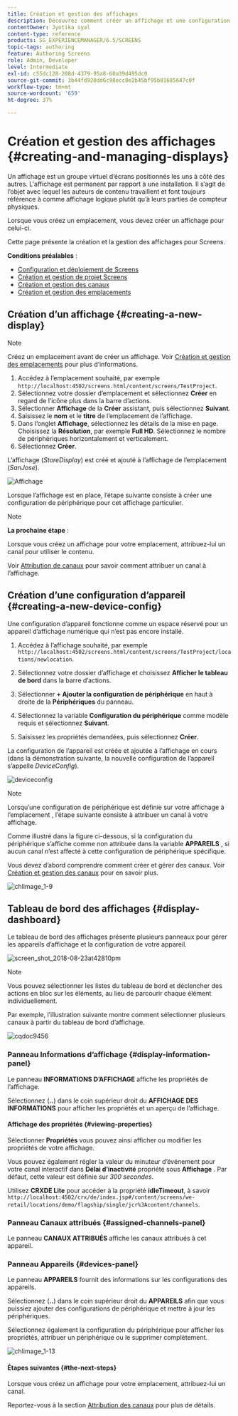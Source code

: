 ```yaml
---
title: Création et gestion des affichages
description: Découvrez comment créer un affichage et une configuration de périphérique dans AEM Screens. En savoir plus sur le tableau de bord des affichages.
contentOwner: Jyotika syal
content-type: reference
products: SG_EXPERIENCEMANAGER/6.5/SCREENS
topic-tags: authoring
feature: Authoring Screens
role: Admin, Developer
level: Intermediate
exl-id: c55dc128-208d-4379-95a8-60a39d495dc0
source-git-commit: 3b44fd920dd6c98ecc0e2b45bf95b81685647c0f
workflow-type: tm+mt
source-wordcount: '659'
ht-degree: 37%

---
```


# Création et gestion des affichages {#creating-and-managing-displays}

Un affichage est un groupe virtuel d’écrans positionnés les uns à côté des autres. L&#39;affichage est permanent par rapport à une installation. Il s’agit de l’objet avec lequel les auteurs de contenu travaillent et font toujours référence à comme affichage logique plutôt qu’à leurs parties de compteur physiques.

Lorsque vous créez un emplacement, vous devez créer un affichage pour celui-ci.

Cette page présente la création et la gestion des affichages pour Screens.

**Conditions préalables** :

* [Configuration et déploiement de Screens](configuring-screens-introduction.md)
* [Création et gestion de projet Screens](creating-a-screens-project.md)
* [Création et gestion des canaux](managing-channels.md)
* [Création et gestion des emplacements](managing-locations.md)

## Création d’un affichage {#creating-a-new-display}

>[!NOTE]
>
>Créez un emplacement avant de créer un affichage. Voir [Création et gestion des emplacements](managing-locations.md) pour plus d’informations.

1. Accédez à l’emplacement souhaité, par exemple `http://localhost:4502/screens.html/content/screens/TestProject`.
1. Sélectionnez votre dossier d’emplacement et sélectionnez **Créer** en regard de l’icône plus dans la barre d’actions.
1. Sélectionner **Affichage** de la **Créer** assistant, puis sélectionnez **Suivant**.
1. Saisissez le **nom** et le **titre** de l’emplacement de l’affichage.
1. Dans l’onglet **Affichage**, sélectionnez les détails de la mise en page. Choisissez la **Résolution**, par exemple **Full HD**. Sélectionnez le nombre de périphériques horizontalement et verticalement.
1. Sélectionnez **Créer**.

L’affichage (*StoreDisplay*) est créé et ajouté à l’affichage de l’emplacement (*SanJose*).

![Affichage](assets/display.gif)

Lorsque l’affichage est en place, l’étape suivante consiste à créer une configuration de périphérique pour cet affichage particulier.

>[!NOTE]
>
>**La prochaine étape** :
>
>Lorsque vous créez un affichage pour votre emplacement, attribuez-lui un canal pour utiliser le contenu.
>
>Voir [Attribution de canaux](channel-assignment.md) pour savoir comment attribuer un canal à l’affichage.

## Création d’une configuration d’appareil {#creating-a-new-device-config}

Une configuration d’appareil fonctionne comme un espace réservé pour un appareil d’affichage numérique qui n’est pas encore installé.

1. Accédez à l’affichage souhaité, par exemple `http://localhost:4502/screens.html/content/screens/TestProject/locations/newlocation`.
1. Sélectionnez votre dossier d’affichage et choisissez **Afficher le tableau de bord** dans la barre d’actions.
1. Sélectionner **+ Ajouter la configuration de périphérique** en haut à droite de la **Périphériques** du panneau.

1. Sélectionnez la variable **Configuration du périphérique** comme modèle requis et sélectionnez **Suivant**.

1. Saisissez les propriétés demandées, puis sélectionnez **Créer**.

La configuration de l’appareil est créée et ajoutée à l’affichage en cours (dans la démonstration suivante, la nouvelle configuration de l’appareil s’appelle *DeviceConfig*).

![deviceconfig](assets/deviceconfig.gif)

>[!NOTE]
>
>Lorsqu’une configuration de périphérique est définie sur votre affichage à l’emplacement , l’étape suivante consiste à attribuer un canal à votre affichage.
>
>Comme illustré dans la figure ci-dessous, si la configuration du périphérique s’affiche comme non attribuée dans la variable **APPAREILS** , si aucun canal n’est affecté à cette configuration de périphérique spécifique.
>
>Vous devez d’abord comprendre comment créer et gérer des canaux. Voir [Création et gestion des canaux](managing-channels.md) pour en savoir plus.

![chlimage_1-9](assets/chlimage_1-9.png)

## Tableau de bord des affichages {#display-dashboard}

Le tableau de bord des affichages présente plusieurs panneaux pour gérer les appareils d’affichage et la configuration de votre appareil.

![screen_shot_2018-08-23at42810pm](assets/screen_shot_2018-08-23at42810pm.png)

>[!NOTE]
>
>Vous pouvez sélectionner les listes du tableau de bord et déclencher des actions en bloc sur les éléments, au lieu de parcourir chaque élément individuellement.
>
>Par exemple, l’illustration suivante montre comment sélectionner plusieurs canaux à partir du tableau de bord d’affichage.

![cqdoc9456](assets/cqdoc9456.gif)

### Panneau Informations d’affichage {#display-information-panel}

Le panneau **INFORMATIONS D’AFFICHAGE** affiche les propriétés de l’affichage.

Sélectionnez (**..**) dans le coin supérieur droit du **AFFICHAGE DES INFORMATIONS** pour afficher les propriétés et un aperçu de l’affichage.


#### Affichage des propriétés {#viewing-properties}

Sélectionner **Propriétés** vous pouvez ainsi afficher ou modifier les propriétés de votre affichage.

Vous pouvez également régler la valeur du minuteur d’événement pour votre canal interactif dans **Délai d’inactivité** propriété sous **Affichage** . Par défaut, cette valeur est définie sur *300 secondes*.

Utilisez **CRXDE Lite** pour accéder à la propriété **idleTimeout**, à savoir `http://localhost:4502/crx/de/index.jsp#/content/screens/we-retail/locations/demo/flagship/single/jcr%3Acontent/channels`.


### Panneau Canaux attribués {#assigned-channels-panel}

Le panneau **CANAUX ATTRIBUÉS** affiche les canaux attribués à cet appareil.


### Panneau Appareils {#devices-panel}

Le panneau **APPAREILS** fournit des informations sur les configurations des appareils.

Sélectionnez (**..**) dans le coin supérieur droit du **APPAREILS** afin que vous puissiez ajouter des configurations de périphérique et mettre à jour les périphériques.

Sélectionnez également la configuration du périphérique pour afficher les propriétés, attribuer un périphérique ou le supprimer complètement.

![chlimage_1-13](assets/chlimage_1-13.png)

#### Étapes suivantes {#the-next-steps}

Lorsque vous créez un affichage pour votre emplacement, attribuez-lui un canal.

Reportez-vous à la section [Attribution des canaux](channel-assignment.md) pour plus de détails.
